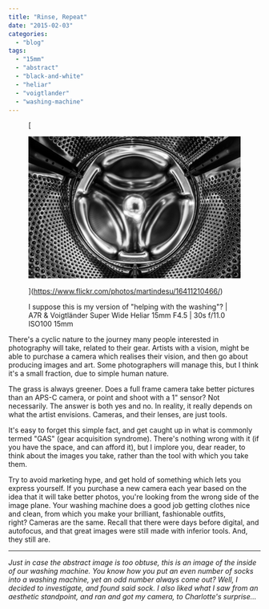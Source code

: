 ```yaml
---
title: "Rinse, Repeat"
date: "2015-02-03"
categories: 
  - "blog"
tags: 
  - "15mm"
  - "abstract"
  - "black-and-white"
  - "heliar"
  - "voigtlander"
  - "washing-machine"
---
```


<figure>

[

![I suppose this is my version of "helping with the washing"? | A7R &amp; Voigtländer Super Wide Heliar 15mm F4.5 |&nbsp;30s f/11.0 ISO100 15mm](/assets/images/17631-image-asset.jpeg)





](https://www.flickr.com/photos/martindesu/16411210466/)

<figcaption>



I suppose this is my version of "helping with the washing"? | A7R & Voigtländer Super Wide Heliar 15mm F4.5 | 30s f/11.0 ISO100 15mm





</figcaption>



</figure>

There's a cyclic nature to the journey many people interested in photography will take, related to their gear. Artists with a vision, might be able to purchase a camera which realises their vision, and then go about producing images and art. Some photographers will manage this, but I think it's a small fraction, due to simple human nature.

The grass is always greener. Does a full frame camera take better pictures than an APS-C camera, or point and shoot with a 1" sensor? Not necessarily. The answer is both yes and no. In reality, it really depends on what the artist envisions. Cameras, and their lenses, are just tools.

It's easy to forget this simple fact, and get caught up in what is commonly termed "GAS" (gear acquisition syndrome). There's nothing wrong with it (if you have the space, and can afford it), but I implore you, dear reader, to think about the images you take, rather than the tool with which you take them.  

Try to avoid marketing hype, and get hold of something which lets you express yourself. If you purchase a new camera each year based on the idea that it will take better photos, you're looking from the wrong side of the image plane. Your washing machine does a good job getting clothes nice and clean, from which you make your brilliant, fashionable outfits, right? Cameras are the same. Recall that there were days before digital, and autofocus, and that great images were still made with inferior tools. And, they still are.

* * *

_Just in case the abstract image is too obtuse, this is an image of the inside of our washing machine. You know how you put an even number of socks into a washing machine, yet an odd number always come out? Well, I decided to investigate, and found said sock. I also liked what I saw from an aesthetic standpoint, and ran and got my camera, to Charlotte's surprise..._
